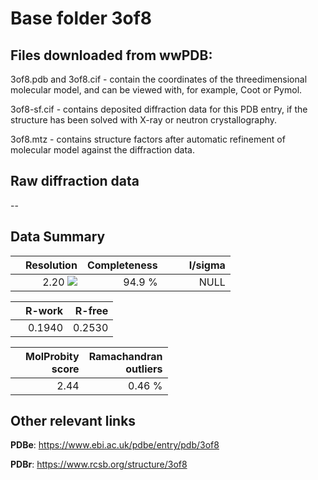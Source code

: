 # Base folder 3of8

## Files downloaded from wwPDB:

3of8.pdb and 3of8.cif - contain the coordinates of the threedimensional molecular model, and can be viewed with, for example, Coot or Pymol.

3of8-sf.cif - contains deposited diffraction data for this PDB entry, if the structure has been solved with X-ray or neutron crystallography.

3of8.mtz - contains structure factors after automatic refinement of molecular model against the diffraction data.

## Raw diffraction data

--<br> 

## Data Summary
|   | Resolution | Completeness| I/sigma |
|---|-------------:|----------------:|--------------:|
|   |2.20 ![](https://github.com/thorn-lab/coronavirus_structural_task_force/blob/master/outreach/ang.svg)|94.9  %|<img width=50/>NULL |

|   | **R-work**| **R-free**   
|---|-------------:|----------------:|           
||0.1940|0.2530|

|   |**MolProbity<br>score**| **Ramachandran<br>outliers** 
|---|-------------:|----------------:|
||2.44|0.46 %|

## Other relevant links 
**PDBe**:  https://www.ebi.ac.uk/pdbe/entry/pdb/3of8
 
**PDBr**: https://www.rcsb.org/structure/3of8 

